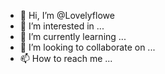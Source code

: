- 👋 Hi, I’m @Lovelyflowe
- 👀 I’m interested in ...
- 🌱 I’m currently learning ...
- 💞️ I’m looking to collaborate on ...
- 📫 How to reach me ...

<!---
Lovelyflowe/Lovelyflowe is a ✨ special ✨ repository because its `README.md` (this file) appears on your GitHub profile.
You can click the Preview link to take a look at your changes.
--->
